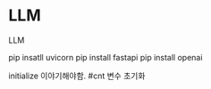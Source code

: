 # LLM
LLM

pip insatll uvicorn
pip install fastapi
pip install openai

initialize 이야기해야함.
 #cnt 변수 초기화
